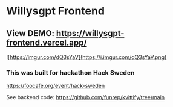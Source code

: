 # Willysgpt Frontend

## View DEMO: https://willysgpt-frontend.vercel.app/
![https://imgur.com/dQ3sYaV](https://i.imgur.com/dQ3sYaV.png)


### This was built for hackathon Hack Sweden
https://foocafe.org/event/hack-sweden

See backend code: https://github.com/funrep/kvittify/tree/main
